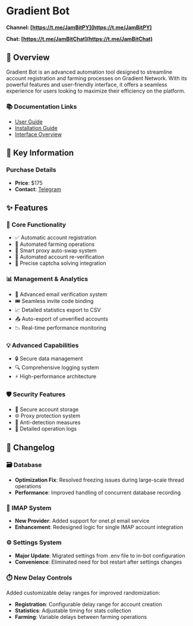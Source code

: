 # Gradient Bot

**Channel: [https://t.me/JamBitPY](https://t.me/JamBitPY)**

**Chat: [https://t.me/JamBitChat](https://t.me/JamBitChat)**

## 🌟 Overview
Gradient Bot is an advanced automation tool designed to streamline account registration and farming processes on Gradient Network. With its powerful features and user-friendly interface, it offers a seamless experience for users looking to maximize their efficiency on the platform.

### 📚 Documentation Links
- [User Guide](https://jammers-organization.gitbook.io/gradient-network-bot-or-jambit-x-mr.-x)
- [Installation Guide](https://jammers-organization.gitbook.io/gradient-network-bot-or-jambit-x-mr.-x/installation-guide)
- [Interface Overview](https://jammers-organization.gitbook.io/gradient-network-bot-or-jambit-x-mr.-x/interface-overview)

## 💫 Key Information
### Purchase Details
- **Price**: $175
- **Contact**: [Telegram](https://t.me/Jaammerr)

## ✨ Features

### 🔄 Core Functionality
- ✅ Automatic account registration
- 🌾 Automated farming operations
- 🔄 Smart proxy auto-swap system
- 🔁 Automated account re-verification
- 🎯 Precise captcha solving integration

### 📊 Management & Analytics
- 📧 Advanced email verification system
- 🎟️ Seamless invite code binding
- 📈 Detailed statistics export to CSV
- 📤 Auto-export of unverified accounts
- 📉 Real-time performance monitoring

### 💡 Advanced Capabilities
- 🔒 Secure data management
- 🔍 Comprehensive logging system
- ⚡ High-performance architecture

### 🛡️ Security Features
- 🔐 Secure account storage
- 🌐 Proxy protection system
- 🤖 Anti-detection measures
- 📝 Detailed operation logs


## 🔄 Changelog

### 🗃️ Database
- **Optimization Fix**: Resolved freezing issues during large-scale thread operations
- **Performance**: Improved handling of concurrent database recording

### 📧 IMAP System
- **New Provider**: Added support for onet.pl email service
- **Enhancement**: Redesigned logic for single IMAP account integration

### ⚙️ Settings System
- **Major Update**: Migrated settings from .env file to in-bot configuration
- **Convenience**: Eliminated need for bot restart after settings changes

### ⏱️ New Delay Controls
Added customizable delay ranges for improved randomization:
- **Registration**: Configurable delay range for account creation
- **Statistics**: Adjustable timing for stats collection
- **Farming**: Variable delays between farming operations